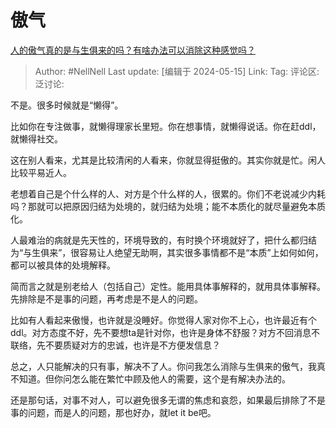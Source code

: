 # 傲气
[人的傲气真的是与生俱来的吗？有啥办法可以消除这种感觉吗？](https://www.zhihu.com/question/623260360/answer/3258202952)

> Author: #NellNell
> Last update: [编辑于 2024-05-15]
> Link:
> Tag: 
> 评论区:
> 泛讨论:

不是。很多时候就是“懒得”。

比如你在专注做事，就懒得理家长里短。你在想事情，就懒得说话。你在赶ddl，就懒得社交。

这在别人看来，尤其是比较清闲的人看来，你就显得挺傲的。其实你就是忙。闲人比较平易近人。

老想着自己是个什么样的人、对方是个什么样的人，很累的。你们不老说减少内耗吗？那就可以把原因归结为处境的，就归结为处境；能不本质化的就尽量避免本质化。

人最难治的病就是先天性的，环境导致的，有时换个环境就好了，把什么都归结为“与生俱来”，很容易让人绝望无助啊，其实很多事情都不是“本质”上如何如何，都可以被具体的处境解释。

简而言之就是别老给人（包括自己）定性。能用具体事解释的，就用具体事解释。先排除是不是事的问题，再考虑是不是人的问题。

比如有人看起来傲慢，也许就是没睡好。你觉得人家对你不上心，也许最近有个ddl。对方态度不好，先不要想ta是针对你，也许是身体不舒服？对方不回消息不联络，先不要质疑对方的忠诚，也许是不方便发信息？

总之，人只能解决的只有事，解决不了人。你问我怎么消除与生俱来的傲气，我真不知道。但你问怎么能在繁忙中顾及他人的需要，这个是有解决办法的。

还是那句话，对事不对人，可以避免很多无谓的焦虑和哀怨，如果最后排除了不是事的问题，而是人的问题，那也好办，就let it be吧。
